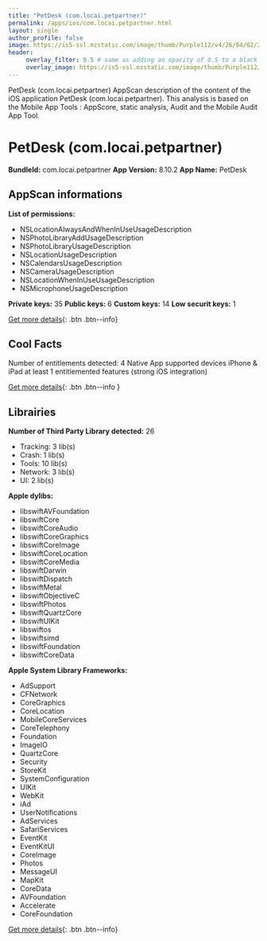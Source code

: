 ```yaml
---
title: "PetDesk (com.locai.petpartner)"
permalink: /apps/ios/com.locai.petpartner.html
layout: single
author_profile: false
image: https://is5-ssl.mzstatic.com/image/thumb/Purple112/v4/26/64/62/26646214-948e-4b4a-5a09-2f30987442e5/AppIcon-0-0-1x_U007emarketing-0-0-0-10-0-0-sRGB-0-0-0-GLES2_U002c0-512MB-85-220-0-0.png/512x512bb.jpg
header: 
     overlay_filter: 0.5 # same as adding an opacity of 0.5 to a black background
     overlay_image: https://is5-ssl.mzstatic.com/image/thumb/Purple112/v4/26/64/62/26646214-948e-4b4a-5a09-2f30987442e5/AppIcon-0-0-1x_U007emarketing-0-0-0-10-0-0-sRGB-0-0-0-GLES2_U002c0-512MB-85-220-0-0.png/512x512bb.jpg
---
```

PetDesk (com.locai.petpartner) AppScan description of the content of the iOS application PetDesk (com.locai.petpartner). This analysis is based on the Mobile App Tools : AppScore, static analysis, Audit and the Mobile Audit App Tool.

# PetDesk (com.locai.petpartner)

**BundleId:** com.locai.petpartner
**App Version:** 8.10.2
**App Name:** PetDesk


## AppScan informations 

**List of permissions:** 
- NSLocationAlwaysAndWhenInUseUsageDescription
- NSPhotoLibraryAddUsageDescription
- NSPhotoLibraryUsageDescription
- NSLocationUsageDescription
- NSCalendarsUsageDescription
- NSCameraUsageDescription
- NSLocationWhenInUseUsageDescription
- NSMicrophoneUsageDescription
  
  
**Private keys:** 35
**Public keys:** 6
**Custom keys:** 14
**Low securit keys:** 1
  
[Get more details](/pricing.html){: .btn .btn--info}

## Cool Facts

Number of entitlements detected: 4
Native App
supported devices iPhone & iPad
at least 1 entitlemented features (strong iOS integration)
  
[Get more details](/pricing.html){: .btn .btn--info }

## Librairies 
**Number of Third Party Library detected:** 26
- Tracking: 3 lib(s)
- Crash: 1 lib(s)
- Tools: 10 lib(s)
- Network: 3 lib(s)
- UI: 2 lib(s)


**Apple dylibs:**
- libswiftAVFoundation
- libswiftCore
- libswiftCoreAudio
- libswiftCoreGraphics
- libswiftCoreImage
- libswiftCoreLocation
- libswiftCoreMedia
- libswiftDarwin
- libswiftDispatch
- libswiftMetal
- libswiftObjectiveC
- libswiftPhotos
- libswiftQuartzCore
- libswiftUIKit
- libswiftos
- libswiftsimd
- libswiftFoundation
- libswiftCoreData


**Apple System Library Frameworks:**
- AdSupport
- CFNetwork
- CoreGraphics
- CoreLocation
- MobileCoreServices
- CoreTelephony
- Foundation
- ImageIO
- QuartzCore
- Security
- StoreKit
- SystemConfiguration
- UIKit
- WebKit
- iAd
- UserNotifications
- AdServices
- SafariServices
- EventKit
- EventKitUI
- CoreImage
- Photos
- MessageUI
- MapKit
- CoreData
- AVFoundation
- Accelerate
- CoreFoundation


  
[Get more details](/pricing.html){: .btn .btn--info}

